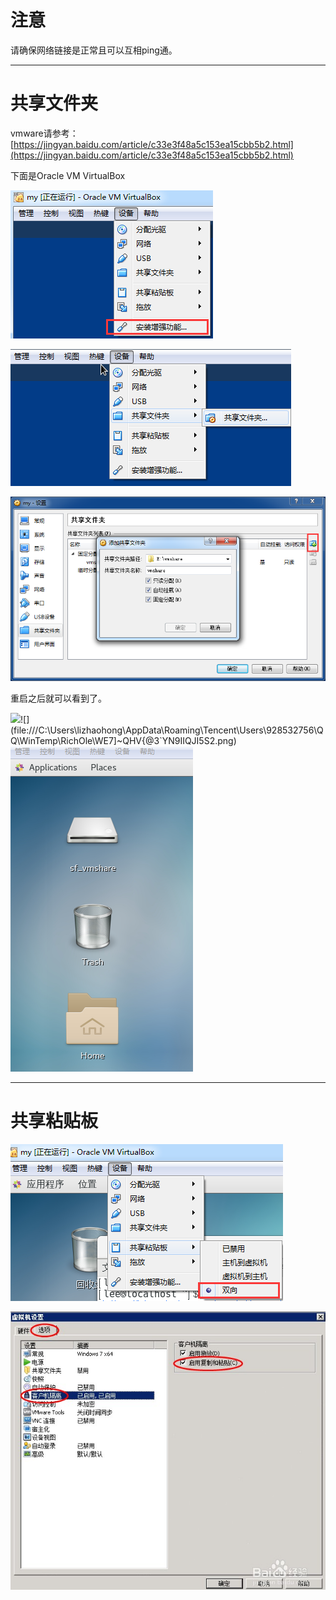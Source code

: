 # 注意

请确保网络链接是正常且可以互相ping通。

---

# 共享文件夹

vmware请参考：[https://jingyan.baidu.com/article/c33e3f48a5c153ea15cbb5b2.html](https://jingyan.baidu.com/article/c33e3f48a5c153ea15cbb5b2.html)

下面是Oracle VM VirtualBox

![](/assets/oyo670i67ujjgh.png)

![](/assets/33wnbe4tuyk438rehg.png)

![](/assets/48y9thgjbcnbcbdsdf.png)

重启之后就可以看到了。

![](file:///C:\Users\lizhaohong\AppData\Roaming\Tencent\Users\928532756\QQ\WinTemp\RichOle\WE7]~QHV{@3`YN9IIQJI5S2.png)![](file:///C:\Users\lizhaohong\AppData\Roaming\Tencent\Users\928532756\QQ\WinTemp\RichOle\WE7]~QHV{@3`YN9IIQJI5S2.png)![](/assets/dai234233234234234adasdasdmport.png)

---

# 共享粘贴板

![](/assets/asdsadasdasdasxzczxccxcxzczx.png)

![](/assets/zzcxzx84zx8485th7765gg.png)

